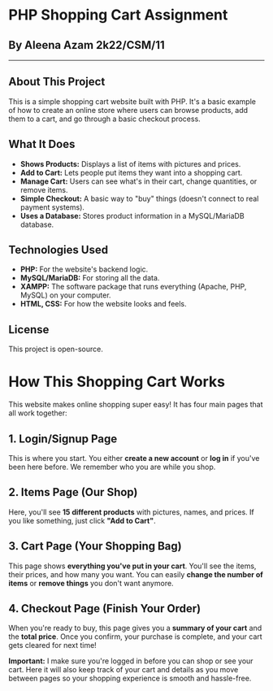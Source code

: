 # PHP Shopping Cart Assignment
## By Aleena Azam 2k22/CSM/11

---
## About This Project

This is a simple shopping cart website built with PHP. It's a basic example of how to create an online store where users can browse products, add them to a cart, and go through a basic checkout process.

## What It Does

* **Shows Products:** Displays a list of items with pictures and prices.
* **Add to Cart:** Lets people put items they want into a shopping cart.
* **Manage Cart:** Users can see what's in their cart, change quantities, or remove items.
* **Simple Checkout:** A basic way to "buy" things (doesn't connect to real payment systems).
* **Uses a Database:** Stores product information in a MySQL/MariaDB database.

## Technologies Used

* **PHP:** For the website's backend logic.
* **MySQL/MariaDB:** For storing all the data.
* **XAMPP:** The software package that runs everything (Apache, PHP, MySQL) on your computer.
* **HTML, CSS:** For how the website looks and feels.

## License

This project is open-source.

# How This Shopping Cart Works

This website makes online shopping super easy! It has four main pages that all work together:

## 1. Login/Signup Page

This is where you start. You either **create a new account** or **log in** if you've been here before. We remember who you are while you shop.

## 2. Items Page (Our Shop)

Here, you'll see **15 different products** with pictures, names, and prices. If you like something, just click **"Add to Cart"**.

## 3. Cart Page (Your Shopping Bag)

This page shows **everything you've put in your cart**. You'll see the items, their prices, and how many you want. You can easily **change the number of items** or **remove things** you don't want anymore.

## 4. Checkout Page (Finish Your Order)

When you're ready to buy, this page gives you a **summary of your cart** and the **total price**. Once you confirm, your purchase is complete, and your cart gets cleared for next time!


**Important:** I  make sure you're logged in before you can shop or see your cart. Here it will  also keep track of your cart and details as you move between pages so your shopping experience is smooth and hassle-free.
